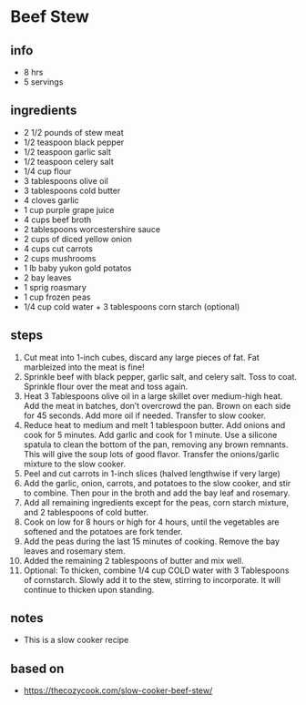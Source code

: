 # Beef Stew  

## info  
* 8 hrs 
* 5 servings  

## ingredients
* 2 1/2 pounds of stew meat
* 1/2 teaspoon black pepper
* 1/2 teaspoon garlic salt
* 1/2 teaspoon celery salt
* 1/4 cup flour
* 3 tablespoons olive oil
* 3 tablespoons cold butter
* 4 cloves garlic
* 1 cup purple grape juice
* 4 cups beef broth
* 2 tablespoons worcestershire sauce
* 2 cups of diced yellow onion
* 4 cups cut carrots
* 2 cups mushrooms
* 1 lb baby yukon gold potatos
* 2 bay leaves
* 1 sprig roasmary
* 1 cup frozen peas
* 1/4 cup cold water + 3 tablespoons corn starch (optional)

## steps  
1. Cut meat into 1-inch cubes, discard any large pieces of fat. Fat marbleized into the meat is fine!
2. Sprinkle beef with black pepper, garlic salt, and celery salt. Toss to coat. Sprinkle flour over the meat and toss again.
3. Heat 3 Tablespoons olive oil in a large skillet over medium-high heat. Add the meat in batches, don’t overcrowd the pan. Brown on each side for 45 seconds. Add more oil if needed. Transfer to slow cooker.
4. Reduce heat to medium and melt 1 tablespoon butter. Add onions and cook for 5 minutes. Add garlic and cook for 1 minute. Use a silicone spatula to clean the bottom of the pan, removing any brown remnants. This will give the soup lots of good flavor. Transfer the onions/garlic mixture to the slow cooker.
5. Peel and cut carrots in 1-inch slices (halved lengthwise if very large)
6. Add the garlic, onion, carrots, and potatoes to the slow cooker, and stir to combine. Then pour in the broth and add the bay leaf and rosemary.
7. Add all remaining ingredients except for the peas, corn starch mixture, and 2 tablespoons of cold butter.
8. Cook on low for 8 hours or high for 4 hours, until the vegetables are softened and the potatoes are fork tender.
9. Add the peas during the last 15 minutes of cooking. Remove the bay leaves and rosemary stem.
10. Added the remaining 2 tablespoons of butter and mix well.
11. Optional: To thicken, combine 1/4 cup COLD water with 3 Tablespoons of cornstarch. Slowly add it to the stew, stirring to incorporate. It will continue to thicken upon standing.

## notes  
*  This is a slow cooker recipe

## based on  
*  https://thecozycook.com/slow-cooker-beef-stew/ 
  


